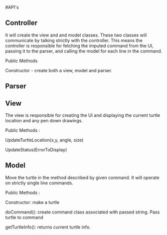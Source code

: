 #API's 


## Controller

It will create the view and and model classes. These two classes will communicate by talking 
strictly with the controller. This means the controller is responsible for fetching the imputed
command from the UI, passing it to the parser, and calling the model for each line in the command. 


Public Methods 
 
Constructor - create both a view, model and parser. 


## Parser


## View
The view is responsible for creating the UI and displaying the current turtle location and 
any pen down drawings. 

Public Methods : 

UpdateTurtleLocation(x,y, angle, size)

UpdateStatus(ErrorToDisplay)



## Model
Move the turtle in the method described by given command. It will operate on strictly single 
line commands. 

Public Methods : 

Constructor: make a turtle

doCommand(): create command class associated with passed string. Pass turtle to command

getTurtleInfo(): returns current turtle info.  